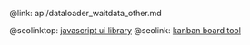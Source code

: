 @link: api/dataloader_waitdata_other.md

@seolinktop: [javascript ui library](https://webix.com)
@seolink: [kanban board tool](https://webix.com/kanban/)
